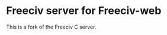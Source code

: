 Freeciv server for Freeciv-web
==============================

This is a fork of the Freeciv C server. 
